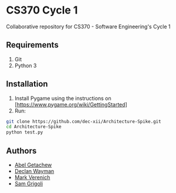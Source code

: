 # CS370 Cycle 1

Collaborative repository for CS370 - Software Engineering's Cycle 1

## Requirements 
1. Git
2. Python 3

## Installation

1. Install Pygame using the instructions on [https://www.pygame.org/wiki/GettingStarted]
2. Run: 
```bash 
git clone https://github.com/dec-xii/Architecture-Spike.git 
cd Architecture-Spike
python test.py
```


## Authors

- [Abel Getachew](mailto:getacha@sunypoly.edu)
- [Declan Wayman](mailto:waymand@sunypoly.edu)
- [Mark Verenich](mailto:verenim1@sunypoly.edu)
- [Sam Grigoli](mailto:grigols@sunypoly.edu)
